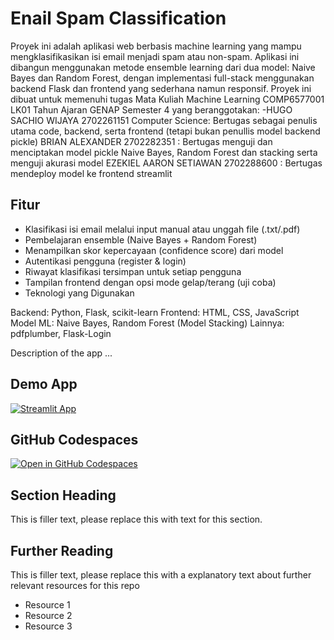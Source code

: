 # Enail Spam Classification
Proyek ini adalah aplikasi web berbasis machine learning yang mampu mengklasifikasikan isi email menjadi spam atau non-spam. Aplikasi ini dibangun menggunakan metode ensemble learning dari dua model: Naive Bayes dan Random Forest, dengan implementasi full-stack menggunakan backend Flask dan frontend yang sederhana namun responsif. Proyek ini dibuat untuk memenuhi tugas Mata Kuliah Machine Learning COMP6577001 LK01 Tahun Ajaran GENAP Semester 4 yang beranggotakan: -HUGO SACHIO WIJAYA 2702261151 Computer Science: Bertugas sebagai penulis utama code, backend, serta frontend (tetapi bukan penullis model backend pickle) BRIAN ALEXANDER 2702282351 : Bertugas menguji dan menciptakan model pickle Naive Bayes, Random Forest dan stacking serta menguji akurasi model EZEKIEL AARON SETIAWAN 2702288600 : Bertugas mendeploy model ke frontend streamlit 

## Fitur
- Klasifikasi isi email melalui input manual atau unggah file (.txt/.pdf)
- Pembelajaran ensemble (Naive Bayes + Random Forest)
- Menampilkan skor kepercayaan (confidence score) dari model
- Autentikasi pengguna (register & login)
- Riwayat klasifikasi tersimpan untuk setiap pengguna
- Tampilan frontend dengan opsi mode gelap/terang (uji coba)
- Teknologi yang Digunakan

Backend: Python, Flask, scikit-learn
Frontend: HTML, CSS, JavaScript
Model ML: Naive Bayes, Random Forest (Model Stacking)
Lainnya: pdfplumber, Flask-Login

Description of the app ...

## Demo App

[![Streamlit App](https://static.streamlit.io/badges/streamlit_badge_black_white.svg)](https://spam_classification.streamlit.app/)

## GitHub Codespaces

[![Open in GitHub Codespaces](https://github.com/codespaces/badge.svg)](https://codespaces.new/streamlit/app-starter-kit?quickstart=1)

## Section Heading

This is filler text, please replace this with text for this section.

## Further Reading

This is filler text, please replace this with a explanatory text about further relevant resources for this repo
- Resource 1
- Resource 2
- Resource 3
